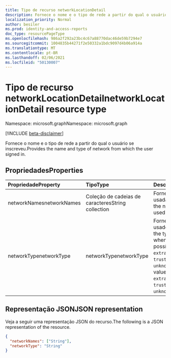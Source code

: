 ```yaml
---
title: Tipo de recurso networkLocationDetail
description: Fornece o nome e o tipo de rede a partir do qual o usuário se inscreveu.
localization_priority: Normal
author: besiler
ms.prod: identity-and-access-reports
doc_type: resourcePageType
ms.openlocfilehash: 986a2f292a23bc4c67a88770dac46de59b7294e7
ms.sourcegitcommit: 1004835b44271f2e50332a1bdc9097d4b06a914a
ms.translationtype: MT
ms.contentlocale: pt-BR
ms.lasthandoff: 02/06/2021
ms.locfileid: "50130007"
---
```

# <a name="networklocationdetail-resource-type"></a><span data-ttu-id="13526-103">Tipo de recurso networkLocationDetail</span><span class="sxs-lookup"><span data-stu-id="13526-103">networkLocationDetail resource type</span></span>

<span data-ttu-id="13526-104">Namespace: microsoft.graph</span><span class="sxs-lookup"><span data-stu-id="13526-104">Namespace: microsoft.graph</span></span>

[!INCLUDE [beta-disclaimer](../../includes/beta-disclaimer.md)]

<span data-ttu-id="13526-105">Fornece o nome e o tipo de rede a partir do qual o usuário se inscreveu.</span><span class="sxs-lookup"><span data-stu-id="13526-105">Provides the name and type of network from which the user signed in.</span></span>

## <a name="properties"></a><span data-ttu-id="13526-106">Propriedades</span><span class="sxs-lookup"><span data-stu-id="13526-106">Properties</span></span>

| <span data-ttu-id="13526-107">Propriedade</span><span class="sxs-lookup"><span data-stu-id="13526-107">Property</span></span>     | <span data-ttu-id="13526-108">Tipo</span><span class="sxs-lookup"><span data-stu-id="13526-108">Type</span></span>        | <span data-ttu-id="13526-109">Descrição</span><span class="sxs-lookup"><span data-stu-id="13526-109">Description</span></span> |
|:-------------|:------------|:------------|
|<span data-ttu-id="13526-110">networkNames</span><span class="sxs-lookup"><span data-stu-id="13526-110">networkNames</span></span>|<span data-ttu-id="13526-111">Coleção de cadeias de caracteres</span><span class="sxs-lookup"><span data-stu-id="13526-111">String collection</span></span>|<span data-ttu-id="13526-112">Fornece o nome da rede usada ao entrar.</span><span class="sxs-lookup"><span data-stu-id="13526-112">Provides the name of the network used when signing in.</span></span>|
|<span data-ttu-id="13526-113">networkType</span><span class="sxs-lookup"><span data-stu-id="13526-113">networkType</span></span>|<span data-ttu-id="13526-114">networkType</span><span class="sxs-lookup"><span data-stu-id="13526-114">networkType</span></span>| <span data-ttu-id="13526-115">Fornece o tipo de rede usado ao entrar.</span><span class="sxs-lookup"><span data-stu-id="13526-115">Provides the type of network used when signing in.</span></span> <span data-ttu-id="13526-116">Os valores possíveis são: `intranet`, `extranet`, `namedNetwork`, `trusted`, `unknownFutureValue`.</span><span class="sxs-lookup"><span data-stu-id="13526-116">Possible values are: `intranet`, `extranet`, `namedNetwork`, `trusted`, `unknownFutureValue`.</span></span>|

## <a name="json-representation"></a><span data-ttu-id="13526-117">Representação JSON</span><span class="sxs-lookup"><span data-stu-id="13526-117">JSON representation</span></span>

<span data-ttu-id="13526-118">Veja a seguir uma representação JSON do recurso.</span><span class="sxs-lookup"><span data-stu-id="13526-118">The following is a JSON representation of the resource.</span></span>

<!-- {
  "blockType": "resource",
  "optionalProperties": [

  ],
  "@odata.type": "microsoft.graph.networkLocationDetail",
  "baseType": null
}-->

```json
{
  "networkNames": ["String"],
  "networkType": "String"
}
```

<!-- uuid: 16cd6b66-4b1a-43a1-adaf-3a886856ed98
2019-02-04 14:57:30 UTC -->
<!-- {
  "type": "#page.annotation",
  "description": "networkLocationDetail resource",
  "keywords": "",
  "section": "documentation",
  "tocPath": ""
}-->

